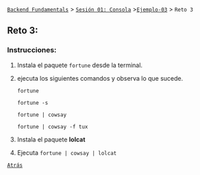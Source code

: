 [`Backend Fundamentals`](../../README.md) > [`Sesión 01: Consola`](../README.md) >[`Ejemplo-03`](../Ejemplo-03) > `Reto 3`
	
## Reto 3:

### Instrucciones:

1. Instala el paquete `fortune` desde la terminal.
2. ejecuta los siguientes comandos y observa lo que sucede.

    `fortune`

    `fortune -s`

    `fortune | cowsay`

    `fortune | cowsay -f tux`

3. Instala el paquete **lolcat**
4. Ejecuta `fortune | cowsay | lolcat`

[`Atrás`](../Ejemplo-03)
